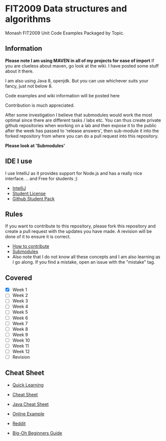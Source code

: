 # FIT2009 Data structures and algorithms
Monash FIT2009 Unit Code Examples Packaged by Topic.

## Information
**Please note I am using MAVEN in all of my projects for ease of import**
If you are clueless about maven, go look at the wiki. I have posted some stuff about it there.

I am also using Java 8, openjdk. But you can use whichever suits your fancy, just not below 8. 

Code examples and wiki information will be posted here

Contribution is much appreciated.

After some investigation I believe that submodules would work the most optimal since there are different tasks / labs etc.
You can thus create private github repositories when working on a lab and then expose it to the public after the week has passed to 'release answers', then sub-module it into the forked repository from where you can do a pull request into this repository.

**Please look at 'Submodules'**

## IDE I use
I use IntelliJ as it provides support for Node.js and has a really nice interface. 
.. and Free for students ;)

- [IntelliJ](https://www.jetbrains.com/idea/)
- [Student License](https://www.jetbrains.com/student/)
- [Github Student Pack](https://education.github.com/pack)


## Rules
If you want to contribute to this repository, please fork this repository and create a pull request with the updates you have made. A revision will be done of it to ensure it is correct.
* [How to contribute](https://git-scm.com/book/en/v2/GitHub-Contributing-to-a-Project)
* [Submodules](https://stackoverflow.com/questions/1811730/how-do-i-work-with-a-git-repository-within-another-repository)
* Also note that I do not know all these concepts and I am also learning as I go along. If you find a mistake, open an issue with the "mistake" tag.

## Covered
- [x] Week 1
- [ ] Week 2
- [ ] Week 3
- [ ] Week 4
- [ ] Week 5
- [ ] Week 6
- [ ] Week 7
- [ ] Week 8
- [ ] Week 9
- [ ] Week 10
- [ ] Week 11
- [ ] Week 12
- [ ] Revision

## Cheat Sheet

- [Quick Learning](https://www.clear.rice.edu/comp160/data1.html)

- [Cheat Sheet](https://gist.github.com/Benehiko/3221e8884957d6376481fdfaca3935d6)

- [Java Cheat Sheet](https://algs4.cs.princeton.edu/cheatsheet/)

- [Online Example](https://sinon.org/algorithms//#data-structures)

- [Reddit](https://www.reddit.com/r/learnprogramming/comments/3gpvyx/algorithms_and_data_structures_cheat_sheets/)

- [Big-Oh Beginners Guide](https://medium.freecodecamp.org/my-first-foray-into-technology-c5b6e83fe8f1)

